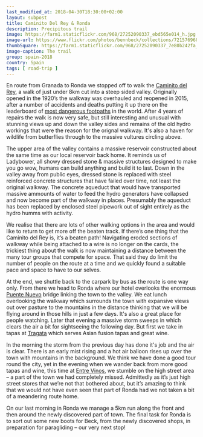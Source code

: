 ```yaml
---
last_modified_at: 2018-04-30T18:30:00+02:00
layout: subpost
title: Caminito Del Rey & Ronda
description: Precipitous trail
image: https://farm1.staticflickr.com/968/27252090337_ebd565e014_h.jpg
image-url: https://www.flickr.com/photos/bennbeck/collections/72157696841660025/
thumbSquare: https://farm1.staticflickr.com/968/27252090337_7e80b242fa_q.jpg
image-caption: The trail
group: spain-2018
country: Spain
tags: [ road-trip ]
---
```


En route from Granada to Ronda we stopped off to walk the [Caminito del Rey](http://www.caminitodelrey.info/en/), a walk of just under 8km cut into a steep sided valley. 
Originally opened in the 1920’s the walkway was overhauled and reopened in 2015, after a number of accidents and deaths putting it up there on the leaderboard of [most dangerous footpaths](https://www.eatyour.coffee/blogs/fitness/the-10-most-dangerous-hiking-trails-in-the-world) in the world. 
After 4 years of repairs the walk is now very safe, but still interesting and unusual with stunning views up and down the valley sides and remains of the old hydro workings that were the reason for the orignal walkway.
It's also a haven for wildlife from butterflies through to the massive vultures circling above.

The upper area of the valley contains a massive reservoir constructed about the same time as our local reservoir back home. It reminds us of Ladybower, all showy dressed stone & massive structures designed to make you go wow, humans can build anything
and build it to last. Down in the valley away from public eyes, dressed stone is replaced with steel reinforced concrete structures that have failed over time, not least the original walkway. 
The concrete aqueduct that would have transported massive ammounts of water to feed the hydro generators have collapsed and now become part of the walkway in places. 
Presumably the aqueduct has been replaced by enclosed steel pipework out of sight entirely as the hydro humms with activity.

We realise that there are lots of other walking options in the area and would like to return to get more off the beaten track. If there’s one thing that the Caminito del Rey is, it’s a beaten path!
Navigating eroded sections of walkway while being attached to a wire is no longer on the cards, the trickiest thing about the walk is now maintaining a distance between the many tour groups that compete for space. 
That said they do limit the number of people on the route at a time and we quickly found a suitable pace and space to have to our selves.

At the end, we shuttle back to the carpark by bus as the route is one way only. From there we head to Ronda where our hotel overlooks the enormous [Puente Nuevo](http://www.rondatoday.com/history-of-the-puente-nuevo/) bridge linking the town to the valley. 
We eat lunch overlooking the walkway which surrounds the town with expansive views out over pasture to the mountains in the distance thinking that we will be flying around in those hills in just a few days. It's also a great place for people watching. 
Later that evening a massive storm sweeps in which clears the air a bit for sightseeing the following day. But first we take in tapas at [Tragata](http://tragata.com/140-2/) which serves Asian fusion tapas and great wine.

In the morning the storm from the previous day has done it's job and the air is clear. There is an early mist rising and a hot air balloon rises up over the town with mountains in the background.
We think we have done a good tour round the city, yet in the evening when we wander back from more good tapas and wine, this time at [Entre Vinos](https://m.facebook.com/profile.php?id=197914083594234&_rdr), 
we stumble on the high street area – a part of the town we had completely missed. Admittedly as it’s just high street stores that we’re not that bothered about, but it’s amazing to think that we would not have even seen that part of 
Ronda had we not taken a bit of a meandering route home. 

On our last morning in Ronda we manage a 5km run along the front and then around the newly discovered part of town. The final task for Ronda is to sort out some new boots for Beck, from the newly discovered shops, in preparation for paragliding – our very next stop!

